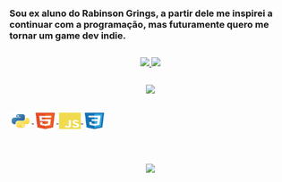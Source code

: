 ### Sou ex aluno do Rabinson Grings, a partir dele me inspirei a continuar com a programação, mas futuramente quero me tornar um game dev indie.
##
<div align="center">
  <a href="https://github.com/RafaelSignorini">
  <img height="180em" src="https://github-readme-stats.vercel.app/api?username=RafaelSignorini&show_icons=true&theme=midnight-purple"/>
  <img height="180em" src="https://github-readme-stats.vercel.app/api/top-langs/?username=RafaelSignorini&layout=compact&langs_count=7&theme=midnight-purple"/>
</div>

  ##
  
  <p align="center">
    <img src="https://github-profile-trophy.vercel.app/?username=RafaelSignorini&theme=neon&row=2&no-bg=true&column=3&margin-w=15&margin-h=15" />
  </p>

<div style="display: inline_block"><br>
  <img align="center" alt="Python" height="30" width="40" src="https://raw.githubusercontent.com/devicons/devicon/master/icons/python/python-original.svg">
  <img align="center" alt="HTML" height="30" width="40" src="https://raw.githubusercontent.com/devicons/devicon/master/icons/html5/html5-original.svg">
  <img align="center" alt="Js" height="30" width="40" src="https://raw.githubusercontent.com/devicons/devicon/master/icons/javascript/javascript-plain.svg">
  <img align="center" alt="CSS" height="30" width="40" src="https://raw.githubusercontent.com/devicons/devicon/master/icons/css3/css3-original.svg">
</div>

  ##
  
<div>

<div align="center">
<br><p align="centre">
<p align="center"><img align="center" src="https://profile-counter.glitch.me/{RafaelSignorini}/count.svg" /></p> 
<br>
</div>
